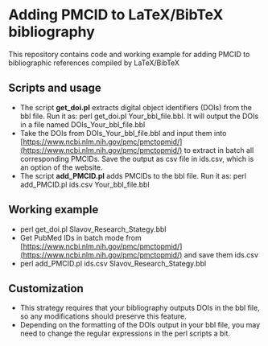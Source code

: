 # Adding PMCID to LaTeX/BibTeX bibliography


This repository contains code and working example for adding PMCID to bibliographic references compiled by LaTeX/BibTeX


## Scripts and usage
- The script **get_doi.pl** extracts digital object identifiers (DOIs) from the bbl file. Run it as: perl get_doi.pl Your_bbl_file.bbl. It will output the DOIs in a file named DOIs_Your_bbl_file.bbl
- Take the DOIs from DOIs_Your_bbl_file.bbl and input them into [https://www.ncbi.nlm.nih.gov/pmc/pmctopmid/](https://www.ncbi.nlm.nih.gov/pmc/pmctopmid/) to extract in batch all corresponding PMCIDs. Save the output as csv file in ids.csv, which is an option of the website.
- The script **add_PMCID.pl** adds PMCIDs to the bbl file. Run it as: perl add_PMCID.pl  ids.csv Your_bbl_file.bbl

## Working example
- perl get_doi.pl Slavov_Research_Stategy.bbl
-  Get PubMed IDs in batch mode from [https://www.ncbi.nlm.nih.gov/pmc/pmctopmid/](https://www.ncbi.nlm.nih.gov/pmc/pmctopmid/) and save them ids.csv
- perl add_PMCID.pl ids.csv Slavov_Research_Stategy.bbl


## Customization
- This strategy requires that your bibliography outputs DOIs in the bbl file, so any modifications should preserve this feature.
- Depending on the formatting of the DOIs output in your bbl file, you may need to change the regular expressions in the perl scripts a bit.   

